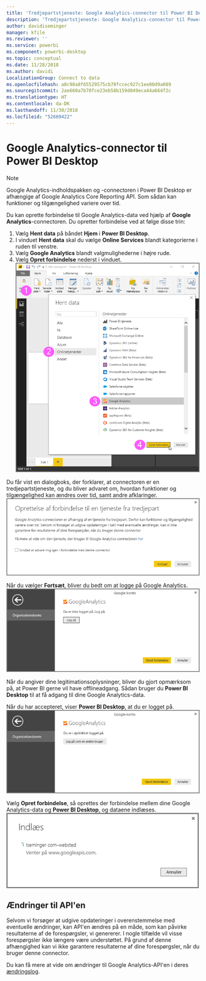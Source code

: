 ```yaml
---
title: 'Tredjepartstjeneste: Google Analytics-connector til Power BI Desktop'
description: 'Tredjepartstjeneste: Google Analytics-connector til Power BI Desktop'
author: davidiseminger
manager: kfile
ms.reviewer: ''
ms.service: powerbi
ms.component: powerbi-desktop
ms.topic: conceptual
ms.date: 11/28/2018
ms.author: davidi
LocalizationGroup: Connect to data
ms.openlocfilehash: a0c98a8f65529575cb70fccec927c1ee00d9a089
ms.sourcegitcommit: 2ae660a7b70fce23eb58b159d049eca44a664f2c
ms.translationtype: HT
ms.contentlocale: da-DK
ms.lasthandoff: 11/30/2018
ms.locfileid: "52669422"
---
```

# <a name="google-analytics-connector-for-power-bi-desktop"></a>Google Analytics-connector til Power BI Desktop
> [!NOTE]
> Google Analytics-indholdspakken og -connectoren i Power BI Desktop er afhængige af Google Analytics Core Reporting API. Som sådan kan funktioner og tilgængelighed variere over tid.
> 
> 

Du kan oprette forbindelse til Google Analytics-data ved hjælp af **Google Analytics**-connectoren. Du opretter forbindelse ved at følge disse trin:

1. Vælg **Hent data** på båndet **Hjem** i **Power BI Desktop**.
2. I vinduet **Hent data** skal du vælge **Online Services** blandt kategorierne i ruden til venstre.
3. Vælg **Google Analytics** blandt valgmulighederne i højre rude.
4. Vælg **Opret forbindelse** nederst i vinduet.  
   ![](media/service-google-analytics-connector/tps_googleanalytics_1.png)

Du får vist en dialogboks, der forklarer, at connectoren er en tredjepartstjeneste, og du bliver advaret om, hvordan funktioner og tilgængelighed kan ændres over tid, samt andre afklaringer.  
![](media/service-google-analytics-connector/tps_googleanalytics_2.png)

Når du vælger **Fortsæt**, bliver du bedt om at logge på Google Analytics.  
![](media/service-google-analytics-connector/tps_googleanalytics_3.png)

Når du angiver dine legitimationsoplysninger, bliver du gjort opmærksom på, at Power BI gerne vil have offlineadgang. Sådan bruger du **Power BI Desktop** til at få adgang til dine Google Analytics-data.  

Når du har accepteret, viser **Power BI Desktop**, at du er logget på.  
![](media/service-google-analytics-connector/tps_googleanalytics_5.png)

Vælg **Opret forbindelse**, så oprettes der forbindelse mellem dine Google Analytics-data og **Power BI Desktop**, og dataene indlæses.  
![](media/service-google-analytics-connector/tps_googleanalytics_6.png)

## <a name="changes-to-the-api"></a>Ændringer til API'en
Selvom vi forsøger at udgive opdateringer i overenstemmelse med eventuelle ændringer, kan API'en ændres på en måde, som kan påvirke resultaterne af de forespørgsler, vi genererer. I nogle tilfælde vil visse forespørgsler ikke længere være understøttet. På grund af denne afhængighed kan vi ikke garantere resultaterne af dine forespørgsler, når du bruger denne connector.

Du kan få mere at vide om ændringer til Google Analytics-API'en i deres [ændringslog](https://developers.google.com/analytics/devguides/changelog).

